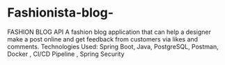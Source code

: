 # Fashionista-blog-
 FASHION BLOG API A fashion blog application that can help a designer make a post online and get feedback from customers via likes and comments. Technologies Used: Spring Boot, Java, PostgreSQL, Postman, Docker , CI/CD Pipeline , Spring Security
